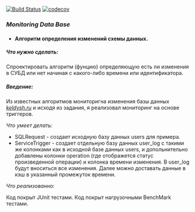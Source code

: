 [![Build Status](https://travis-ci.org/Artyom16RUS/Monitoring_Data_Base.svg?branch=master)](https://travis-ci.org/Artyom16RUS/Monitoring_Data_Base)  [![codecov](https://codecov.io/gh/Artyom16RUS/Monitoring_Data_Base/branch/master/graph/badge.svg)](https://codecov.io/gh/Artyom16RUS/Monitoring_Data_Base)


### _Monitoring Data Base_

* #### Алгоритм определения изменений схемы данных.


##### Что нужно сделать:
Спроектировать алгоритм (фунцию) определяющую есть ли изменения в СУБД или нет начиная с какого-либо времени или идентификатора.

##### Введение:

Из известных алгоритмов мониторигна изменения базы данных _[keldysh.ru](https://keldysh.ru/papers/2012/prep2012_02.pdf)_ 
и исходя из задания, я реализовал мониторинг на основе триггеров.


_Что умеет делать:_

- SQLRequest - создает исходную базу данных users для примера.
- ServiceTrigger - создает отдельную базу данных user_log с такими же колонками как в исходной базе данных users, и 
допольнительно добавлены колонки operation (где отображется статус произведенной операции) и колонка времени изменения.
В user_log будут вноситься все изменения. Далее можно доставать данные в кэш в указанный промежуток времени.


_Что реализованно:_

Код покрыт JUnit тестами.
Код покрыт нагрузочными BenchMark тестами.